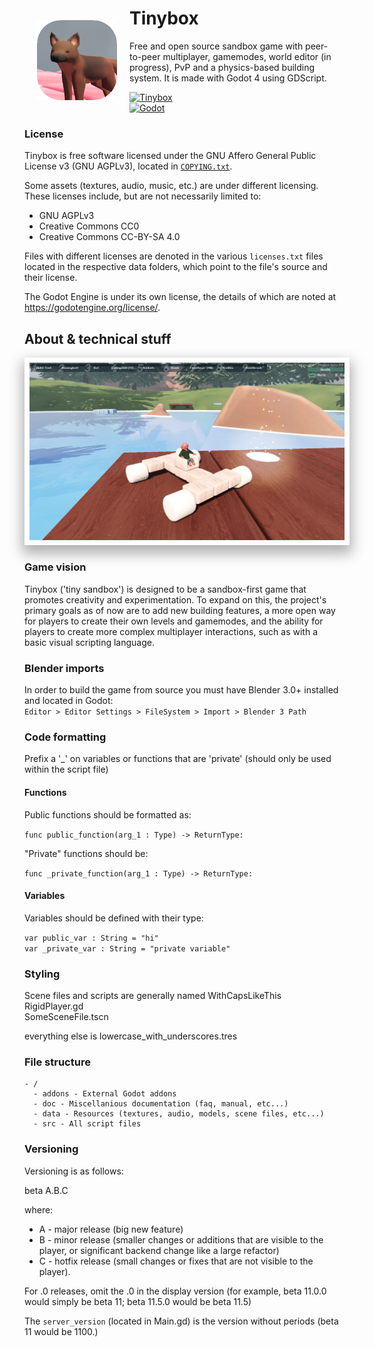 # Tinybox<img src=icon.png align="left" width="128px" style="padding: 20px">

Free and open source sandbox game with peer-to-peer multiplayer, gamemodes, world editor (in progress), PvP and a physics-based building system. It is made with Godot 4 using GDScript.

[![Tinybox](https://img.shields.io/badge/Get%20latest-beta%209.9-teal?style=plastic)](https://github.com/caelan-douglas/tinybox/releases/latest)<br>
[![Godot](https://img.shields.io/badge/Godot%20version-4.2.2-purple?logo=godotengine&logoColor=white&style=plastic)](https://godotengine.org/)
<br>
### License

Tinybox is free software licensed under the GNU Affero General Public License v3 (GNU AGPLv3), located in [`COPYING.txt`](COPYING.txt).

Some assets (textures, audio, music, etc.) are under different licensing. These licenses include, but are not necessarily limited to:

- GNU AGPLv3
- Creative Commons CC0
- Creative Commons CC-BY-SA 4.0

Files with different licenses are denoted in the various `licenses.txt` files located in the respective data folders, which point to the file's source and their license.

The Godot Engine is under its own license, the details of which are noted at https://godotengine.org/license/.

## About & technical stuff

<img src=screenshot_1.png width="512px" style="padding: 8px; background-color: white; box-shadow: 0px 10px 20px 4px rgba(0, 0, 0, 0.3);">

### Game vision
Tinybox ('tiny sandbox') is designed to be a sandbox-first game that promotes creativity and experimentation. To expand on this, the project's primary goals as of now are to add new building features, a more open way for players to create their own levels and gamemodes, and the ability for players to create more complex multiplayer interactions, such as with a basic visual scripting language.

### Blender imports

In order to build the game from source you must have Blender 3.0+ installed and located in Godot:<br>
`Editor > Editor Settings > FileSystem > Import > Blender 3 Path`

### Code formatting

Prefix a '_' on variables or functions that are 'private' (should only be used within the script file)

#### Functions

Public functions should be formatted as:

`func public_function(arg_1 : Type) -> ReturnType:`

"Private" functions should be:

`func _private_function(arg_1 : Type) -> ReturnType:`

#### Variables

Variables should be defined with their type:

`var public_var : String = "hi"`<br>
`var _private_var : String = "private variable"`

### Styling

Scene files and scripts are generally named WithCapsLikeThis<br>
RigidPlayer.gd<br>
SomeSceneFile.tscn

everything else is lowercase_with_underscores.tres

### File structure

```
- /
  - addons - External Godot addons
  - doc - Miscellanious documentation (faq, manual, etc...)
  - data - Resources (textures, audio, models, scene files, etc...)
  - src - All script files
```

### Versioning

Versioning is as follows:

beta A.B.C

where:
- A - major release (big new feature)
- B - minor release (smaller changes or additions that are visible to the player, or significant backend change like a large refactor)
- C - hotfix release (small changes or fixes that are not visible to the player).

For .0 releases, omit the .0 in the display version (for example, beta 11.0.0 would simply be beta 11; beta 11.5.0 would be beta 11.5)

The `server_version` (located in Main.gd) is the version without periods (beta 11 would be 1100.)
